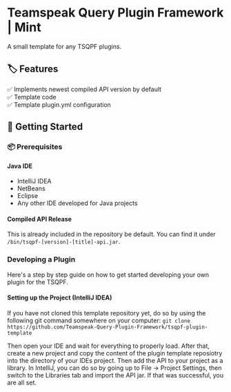 # Teamspeak Query Plugin Framework | Mint

A small template for any TSQPF plugins.

## 🏷️ Features
✅ Implements newest compiled API version by default<br/>
✅ Template code<br/>
✅ Template plugin.yml configuration<br/>

## 🚀 Getting Started

### 📦 Prerequisites

#### Java IDE
- IntelliJ IDEA
- NetBeans
- Eclipse
- Any other IDE developed for Java projects

#### Compiled API Release

This is already included in the repository be default. You can find it under ```/bin/tsqpf-[version]-[title]-api.jar```.

### Developing a Plugin

Here's a step by step guide on how to get started developing your own plugin for the TSQPF.

#### Setting up the Project (IntelliJ IDEA)

If you have not cloned this template repository yet, do so by using the following git command somewhere on your computer: ```git clone https://github.com/Teamspeak-Query-Plugin-Framework/tsqpf-plugin-template```

Then open your IDE and wait for everything to properly load. After that, create a new project and copy the content of the plugin template reposiotry into the directory of your IDEs project. Then add the API to your project as a library. In IntelliJ, you can do so by going up to File -> Project Settings, then switch to the Libraries tab and import the API jar. If that was successful, you are all set.
